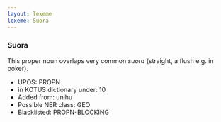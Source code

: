 ```yaml
---
layout: lexeme
lexeme: Suora
---
```


###  Suora

This proper noun overlaps  very common *suora* (straight, a flush e.g. in poker).
* UPOS:  PROPN
* in KOTUS dictionary under:  10
* Added from:  unihu
* Possible NER class:  GEO
* Blacklisted:  PROPN-BLOCKING

